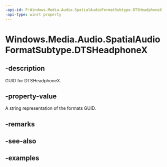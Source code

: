 ```yaml
---
-api-id: P:Windows.Media.Audio.SpatialAudioFormatSubtype.DTSHeadphoneX
-api-type: winrt property
---
```


<!-- Property syntax.
public string DTSHeadphoneX { get; }
-->

# Windows.Media.Audio.SpatialAudioFormatSubtype.DTSHeadphoneX

## -description
GUID for DTSHeadphoneX.

## -property-value
A string representation of the formats GUID.

## -remarks

## -see-also

## -examples

